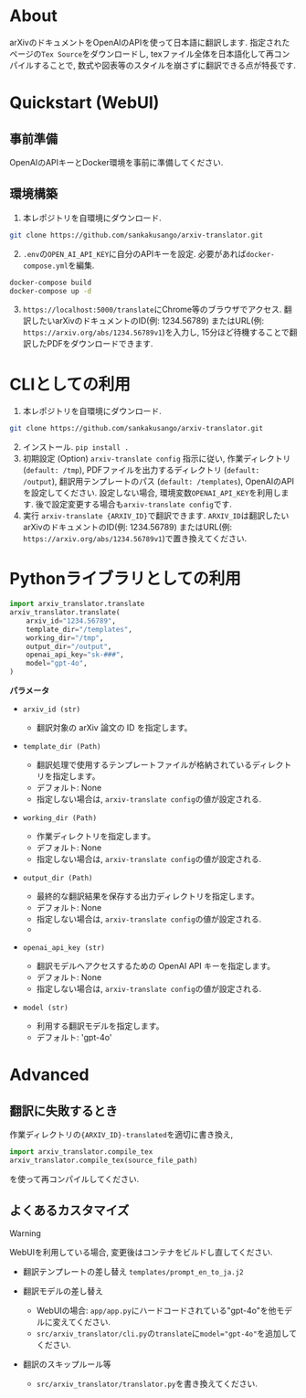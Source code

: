 
# About

arXivのドキュメントをOpenAIのAPIを使って日本語に翻訳します.
指定されたページの`Tex Source`をダウンロードし, texファイル全体を日本語化して再コンパイルすることで,
数式や図表等のスタイルを崩さずに翻訳できる点が特長です.

# Quickstart (WebUI)

## 事前準備
OpenAIのAPIキーとDocker環境を事前に準備してください.

## 環境構築

1. 本レポジトリを自環境にダウンロード.
```bash
git clone https://github.com/sankakusango/arxiv-translator.git
```

2. `.env`の`OPEN_AI_API_KEY`に自分のAPIキーを設定. 必要があれば`docker-compose.yml`を編集.
```bash
docker-compose build
docker-compose up -d
```

3. `https://localhost:5000/translate`にChrome等のブラウザでアクセス.
翻訳したいarXivのドキュメントのID(例: 1234.56789) またはURL(例: `https://arxiv.org/abs/1234.56789v1`)を入力し,
15分ほど待機することで翻訳したPDFをダウンロードできます.

# CLIとしての利用

1. 本レポジトリを自環境にダウンロード.
```bash
git clone https://github.com/sankakusango/arxiv-translator.git
```

2. インストール.
   `pip install .`
3. 初期設定 (Option)
   `arxiv-translate config`
   指示に従い, 作業ディレクトリ (`default: /tmp`), PDFファイルを出力するディレクトリ (`default: /output`), 翻訳用テンプレートのパス (`default: /templates`), OpenAIのAPIを設定してください.
   設定しない場合, 環境変数`OPENAI_API_KEY`を利用します.
   後で設定変更する場合も`arxiv-translate config`です.
4. 実行
   `arxiv-translate {ARXIV_ID}`で翻訳できます.
   `ARXIV_ID`は翻訳したいarXivのドキュメントのID(例: 1234.56789) またはURL(例: `https://arxiv.org/abs/1234.56789v1`)で置き換えてください.

# Pythonライブラリとしての利用

```python
import arxiv_translator.translate
arxiv_translator.translate(
    arxiv_id="1234.56789",
    template_dir="/templates",
    working_dir="/tmp",
    output_dir="/output",
    openai_api_key="sk-###",
    model="gpt-4o",
)
```

**パラメータ**

- `arxiv_id (str)`
  - 翻訳対象の arXiv 論文の ID を指定します。

- `template_dir (Path)`
  - 翻訳処理で使用するテンプレートファイルが格納されているディレクトリを指定します。
  - デフォルト: None
  - 指定しない場合は, `arxiv-translate config`の値が設定される.

- `working_dir (Path)`
  - 作業ディレクトリを指定します。
  - デフォルト: None
  - 指定しない場合は, `arxiv-translate config`の値が設定される.

- `output_dir (Path)`
  - 最終的な翻訳結果を保存する出力ディレクトリを指定します。
  - デフォルト: None
  - 指定しない場合は, `arxiv-translate config`の値が設定される.
  - 
- `openai_api_key (str)`
  - 翻訳モデルへアクセスするための OpenAI API キーを指定します。
  - デフォルト: None
  - 指定しない場合は, `arxiv-translate config`の値が設定される.
    
- `model (str)`
  - 利用する翻訳モデルを指定します。
  - デフォルト: 'gpt-4o'

# Advanced

## 翻訳に失敗するとき

作業ディレクトリの`{ARXIV_ID}-translated`を適切に書き換え,
```python
import arxiv_translator.compile_tex
arxiv_translator.compile_tex(source_file_path)
```
を使って再コンパイルしてください.

## よくあるカスタマイズ

> [!WARNING]
> WebUIを利用している場合, 変更後はコンテナをビルドし直してください.

- 翻訳テンプレートの差し替え
`templates/prompt_en_to_ja.j2`

- 翻訳モデルの差し替え
   - WebUIの場合: `app/app.py`にハードコードされている"gpt-4o"を他モデルに変えてください.
   - `src/arxiv_translator/cli.py`の`translate`に`model="gpt-4o"`を追加してください.
   
- 翻訳のスキップルール等
   - `src/arxiv_translator/translator.py`を書き換えてください.
